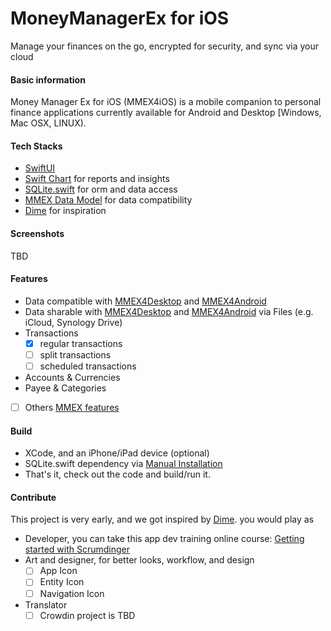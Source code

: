# MoneyManagerEx for iOS
Manage your finances on the go, encrypted for security, and sync via your cloud

#### Basic information
Money Manager Ex for iOS (MMEX4iOS) is a mobile companion to personal finance applications currently available for Android and Desktop [Windows, Mac OSX, LINUX). 


#### Tech Stacks
- [SwiftUI](https://developer.apple.com/xcode/swiftui/)
- [Swift Chart](https://developer.apple.com/documentation/charts) for reports and insights
- [SQLite.swift](https://github.com/stephencelis/SQLite.swift) for orm and data access
- [MMEX Data Model](https://github.com/moneymanagerex/database) for data compatibility
- [Dime](https://github.com/rarfell/dimeApp) for inspiration

#### Screenshots
TBD

#### Features
- Data compatible with [MMEX4Desktop](https://github.com/moneymanagerex/moneymanagerex) and [MMEX4Android](https://github.com/moneymanagerex/android-money-manager-ex/)
- Data sharable with [MMEX4Desktop](https://github.com/moneymanagerex/moneymanagerex) and [MMEX4Android](https://github.com/moneymanagerex/android-money-manager-ex/) via Files (e.g. iCloud, Synology Drive)
- Transactions
  - [X] regular transactions
  - [ ] split transactions
  - [ ] scheduled transactions
- Accounts & Currencies
- Payee & Categories
- [ ] Others [MMEX features](https://moneymanagerex.org/)

#### Build
- XCode, and an iPhone/iPad device (optional)
- SQLite.swift dependency via [Manual Installation](https://github.com/stephencelis/SQLite.swift?tab=readme-ov-file#manual)
- That's it, check out the code and build/run it.

#### Contribute

This project is very early, and we got inspired by [Dime](https://github.com/rarfell/dimeApp). you would play as

- Developer, you can take this app dev training online course: [Getting started with Scrumdinger](https://developer.apple.com/tutorials/app-dev-training/getting-started-with-scrumdinger)
- Art and designer, for better looks, workflow, and design
  - [ ] App Icon
  - [ ] Entity Icon
  - [ ] Navigation Icon
- Translator
  - [ ] Crowdin project is TBD
